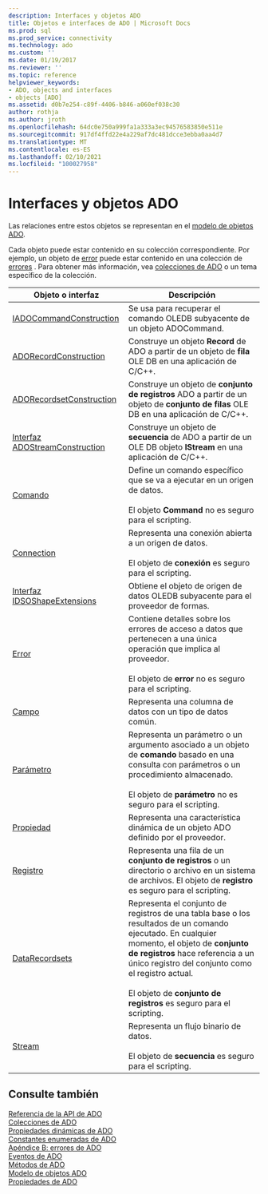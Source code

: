 ```yaml
---
description: Interfaces y objetos ADO
title: Objetos e interfaces de ADO | Microsoft Docs
ms.prod: sql
ms.prod_service: connectivity
ms.technology: ado
ms.custom: ''
ms.date: 01/19/2017
ms.reviewer: ''
ms.topic: reference
helpviewer_keywords:
- ADO, objects and interfaces
- objects [ADO]
ms.assetid: d0b7e254-c89f-4406-b846-a060ef038c30
author: rothja
ms.author: jroth
ms.openlocfilehash: 64dc0e750a999fa1a333a3ec94576583850e511e
ms.sourcegitcommit: 917df4ffd22e4a229af7dc481dcce3ebba0aa4d7
ms.translationtype: MT
ms.contentlocale: es-ES
ms.lasthandoff: 02/10/2021
ms.locfileid: "100027958"
---
```

# <a name="ado-objects-and-interfaces"></a>Interfaces y objetos ADO
Las relaciones entre estos objetos se representan en el [modelo de objetos ADO](./ado-object-model.md).  
  
 Cada objeto puede estar contenido en su colección correspondiente. Por ejemplo, un objeto de [error](./error-object.md) puede estar contenido en una colección de [errores](./errors-collection-ado.md) . Para obtener más información, vea [colecciones de ADO](./ado-collections.md) o un tema específico de la colección.  
  
|Objeto o interfaz|Descripción|  
|-|-|  
|[IADOCommandConstruction](/previous-versions/windows/desktop/aa965677(v=vs.85))|Se usa para recuperar el comando OLEDB subyacente de un objeto ADOCommand.|  
|[ADORecordConstruction](./adorecordconstruction-interface.md)|Construye un objeto **Record** de ADO a partir de un objeto de **fila** OLE DB en una aplicación de C/C++.|  
|[ADORecordsetConstruction](./adorecordsetconstruction-interface.md)|Construye un objeto de **conjunto de registros** ADO a partir de un objeto de **conjunto de filas** OLE DB en una aplicación de C/C++.|  
|[Interfaz ADOStreamConstruction](./adostreamconstruction-interface.md)|Construye un objeto de **secuencia** de ADO a partir de un OLE DB objeto **IStream** en una aplicación de C/C++.|  
|[Comando](./command-object-ado.md)|Define un comando específico que se va a ejecutar en un origen de datos.<br /><br /> El objeto **Command** no es seguro para el scripting.|  
|[Connection](./connection-object-ado.md)|Representa una conexión abierta a un origen de datos.<br /><br /> El objeto de **conexión** es seguro para el scripting.|  
|[Interfaz IDSOShapeExtensions](./idsoshapeextensions-interface.md)|Obtiene el objeto de origen de datos OLEDB subyacente para el proveedor de formas.|  
|[Error](./error-object.md)|Contiene detalles sobre los errores de acceso a datos que pertenecen a una única operación que implica al proveedor.<br /><br /> El objeto de **error** no es seguro para el scripting.|  
|[Campo](./field-object.md)|Representa una columna de datos con un tipo de datos común.|  
|[Parámetro](./parameter-object.md)|Representa un parámetro o un argumento asociado a un objeto de **comando** basado en una consulta con parámetros o un procedimiento almacenado.<br /><br /> El objeto de **parámetro** no es seguro para el scripting.|  
|[Propiedad](./property-object-ado.md)|Representa una característica dinámica de un objeto ADO definido por el proveedor.|  
|[Registro](./record-object-ado.md)|Representa una fila de un **conjunto de registros** o un directorio o archivo en un sistema de archivos. El objeto de **registro** es seguro para el scripting.|  
|[DataRecordsets](./recordset-object-ado.md)|Representa el conjunto de registros de una tabla base o los resultados de un comando ejecutado. En cualquier momento, el objeto de **conjunto de registros** hace referencia a un único registro del conjunto como el registro actual.<br /><br /> El objeto de **conjunto de registros** es seguro para el scripting.|  
|[Stream](./stream-object-ado.md)|Representa un flujo binario de datos.<br /><br /> El objeto de **secuencia** es seguro para el scripting.|  
  
## <a name="see-also"></a>Consulte también  
 [Referencia de la API de ADO](./ado-api-reference.md)   
 [Colecciones de ADO](./ado-collections.md)   
 [Propiedades dinámicas de ADO](./ado-dynamic-properties.md)   
 [Constantes enumeradas de ADO](./ado-enumerated-constants.md)   
 [Apéndice B: errores de ADO](../../guide/appendixes/appendix-b-ado-errors.md)   
 [Eventos de ADO](./ado-events.md)   
 [Métodos de ADO](./ado-methods.md)   
 [Modelo de objetos ADO](./ado-object-model.md)   
 [Propiedades de ADO](./ado-properties.md)